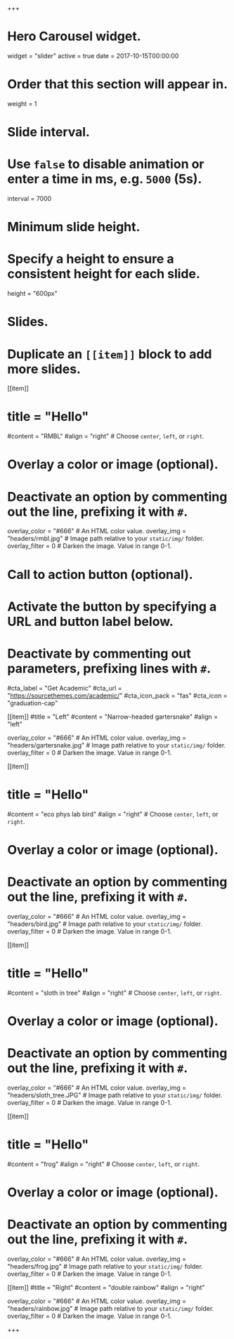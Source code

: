 +++
# Hero Carousel widget.
widget = "slider"
active = true
date = 2017-10-15T00:00:00

# Order that this section will appear in.
weight = 1

# Slide interval.
# Use `false` to disable animation or enter a time in ms, e.g. `5000` (5s).
interval = 7000

# Minimum slide height.
# Specify a height to ensure a consistent height for each slide.
height = "600px"

# Slides.
# Duplicate an `[[item]]` block to add more slides.
[[item]]
#  title = "Hello"
  #content = "RMBL"
  #align = "right"  # Choose `center`, `left`, or `right`.

  # Overlay a color or image (optional).
  #   Deactivate an option by commenting out the line, prefixing it with `#`.
  overlay_color = "#666"  # An HTML color value.
  overlay_img = "headers/rmbl.jpg"  # Image path relative to your `static/img/` folder.
  overlay_filter = 0  # Darken the image. Value in range 0-1.

  # Call to action button (optional).
  #   Activate the button by specifying a URL and button label below.
  #   Deactivate by commenting out parameters, prefixing lines with `#`.
  #cta_label = "Get Academic"
  #cta_url = "https://sourcethemes.com/academic/"
  #cta_icon_pack = "fas"
  #cta_icon = "graduation-cap"

[[item]]
  #title = "Left"
  #content = "Narrow-headed gartersnake"
  #align = "left"

  overlay_color = "#666"  # An HTML color value.
  overlay_img = "headers/gartersnake.jpg"  # Image path relative to your `static/img/` folder.
  overlay_filter = 0  # Darken the image. Value in range 0-1.
  
[[item]]
#  title = "Hello"
  #content = "eco phys lab bird"
  #align = "right"  # Choose `center`, `left`, or `right`.

  # Overlay a color or image (optional).
  #   Deactivate an option by commenting out the line, prefixing it with `#`.
  overlay_color = "#666"  # An HTML color value.
  overlay_img = "headers/bird.jpg"  # Image path relative to your `static/img/` folder.
  overlay_filter = 0  # Darken the image. Value in range 0-1.
  
[[item]]
#  title = "Hello"
  #content = "sloth in tree"
  #align = "right"  # Choose `center`, `left`, or `right`.

  # Overlay a color or image (optional).
  #   Deactivate an option by commenting out the line, prefixing it with `#`.
  overlay_color = "#666"  # An HTML color value.
  overlay_img = "headers/sloth_tree.JPG"  # Image path relative to your `static/img/` folder.
  overlay_filter = 0  # Darken the image. Value in range 0-1.
  
[[item]]
#  title = "Hello"
  #content = "frog"
  #align = "right"  # Choose `center`, `left`, or `right`.

  # Overlay a color or image (optional).
  #   Deactivate an option by commenting out the line, prefixing it with `#`.
  overlay_color = "#666"  # An HTML color value.
  overlay_img = "headers/frog.jpg"  # Image path relative to your `static/img/` folder.
  overlay_filter = 0  # Darken the image. Value in range 0-1.

[[item]]
  #title = "Right"
  #content = "double rainbow"
  #align = "right"

  overlay_color = "#666"  # An HTML color value.
  overlay_img = "headers/rainbow.jpg"  # Image path relative to your `static/img/` folder.
  overlay_filter = 0  # Darken the image. Value in range 0-1.

+++
